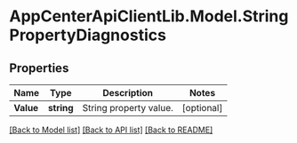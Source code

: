 # AppCenterApiClientLib.Model.StringPropertyDiagnostics
## Properties

Name | Type | Description | Notes
------------ | ------------- | ------------- | -------------
**Value** | **string** | String property value. | [optional] 

[[Back to Model list]](../README.md#documentation-for-models) [[Back to API list]](../README.md#documentation-for-api-endpoints) [[Back to README]](../README.md)


